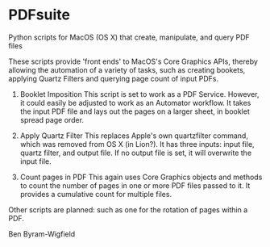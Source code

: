 # PDFsuite
Python scripts for MacOS (OS X) that create, manipulate, and query PDF files

These scripts provide 'front ends' to MacOS's Core Graphics APIs, thereby allowing the automation of a variety of tasks, such as creating bookets, applying Quartz Filters and querying page count of input PDFs.

1. Booklet Imposition
This script is set to work as a PDF Service. However, it could easily be adjusted to work as an Automator workflow. It takes the input PDF file and lays out the pages on a larger sheet, in booklet spread page order.

2. Apply Quartz Filter
This replaces Apple's own quartzfilter command, which was removed from OS X (in Lion?). It has three inputs: input file, quartz filter, and output file. If no output file is set, it will overwrite the input file.

3. Count pages in PDF
This again uses Core Graphics objects and methods to count the number of pages in one or more PDF files passed to it. It provides a cumulative count for multiple files.

Other scripts are planned: such as one for the rotation of pages within a PDF.

Ben Byram-Wigfield

